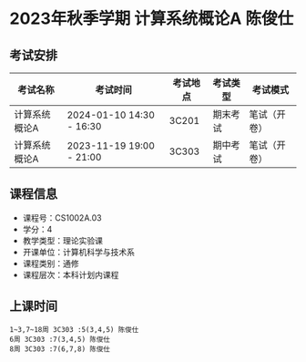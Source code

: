 # 2023年秋季学期 计算系统概论A 陈俊仕




## 考试安排

| 考试名称 | 考试时间 | 考试地点 | 考试类型 | 考试模式 |
| -------- | -------- | -------- | -------- | -------- |
| 计算系统概论A | 2024-01-10 14:30 - 16:30 | 3C201 | 期末考试 | 笔试（开卷） |
| 计算系统概论A | 2023-11-19 19:00 - 21:00 | 3C303 | 期中考试 | 笔试（开卷） |





## 课程信息

- 课程号：CS1002A.03
- 学分：4
- 教学类型：理论实验课
- 开课单位：计算机科学与技术系
- 课程类别：通修
- 课程层次：本科计划内课程

## 上课时间

```
1~3,7~18周 3C303 :5(3,4,5) 陈俊仕
6周 3C303 :7(3,4,5) 陈俊仕
8周 3C303 :7(6,7,8) 陈俊仕
```

